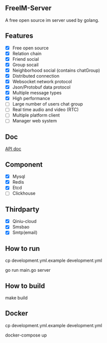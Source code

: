 ## FreeIM-Server

A free open source im server used by golang.

## Features

- [x] Free open source
- [x] Relation chain
- [x] Friend social
- [x] Group socail
- [x] Neighborhood social (contains chatGroup)
- [x] Distributed connection
- [x] Websocket network protocol
- [x] Json/Protobuf data protocol
- [x] Multiple message types
- [x] High performance
- [ ] Large number of users chat group
- [ ] Real time audio and video (RTC)
- [ ] Multiple platform client
- [ ] Manager web system

## Doc

[API doc](docs/api.md)

## Component

- [x] Mysql
- [x] Redis
- [x] Etcd
- [ ] Clickhouse

## Thirdparty

- [x] Qiniu-cloud
- [x] Smsbao
- [x] Smtp(email)

## How to run

cp development.yml.example development.yml

go run main.go server

## How to build

make build

## Docker

cp development.yml.example development.yml

docker-compose up